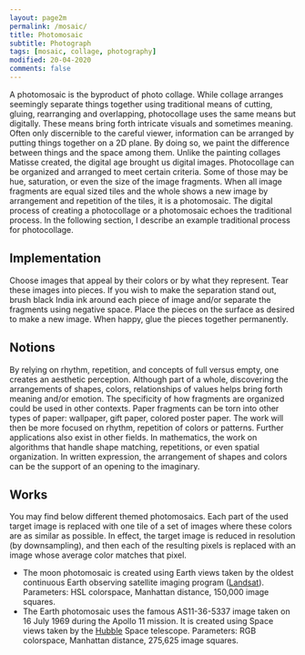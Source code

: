 ```yaml
---
layout: page2m
permalink: /mosaic/
title: Photomosaic
subtitle: Photograph
tags: [mosaic, collage, photography]
modified: 20-04-2020
comments: false
---
```


A photomosaic is the byproduct of photo collage.
While collage arranges seemingly separate things together using traditional means of cutting, gluing, rearranging and overlapping, photocollage uses the same means but digitally.
These means bring forth intricate visuals and sometimes meaning.
Often only discernible to the careful viewer, information can be arranged by putting things together on a 2D plane. By doing so, we paint the difference between things and the space among them.
Unlike the painting collages Matisse created, the digital age brought us digital images.
Photocollage can be organized and arranged to meet certain criteria. Some of those may be hue, saturation, or even the size of the image fragments. 
When all image fragments are equal sized tiles and the whole shows a new image by arrangement and repetition of the tiles, it is a photomosaic.
The digital process of creating a photocollage or a photomosaic echoes the traditional process. 
In the following section, I describe an example traditional process for photocollage.


## Implementation
Choose images that appeal by their colors or by what they represent. Tear these images into pieces. 
If you wish to make the separation stand out, brush black India ink around each piece of image and/or separate the fragments using negative space. Place the pieces on the surface as desired to make a new image. When happy, glue the pieces together permanently.


## Notions
By relying on rhythm, repetition, and concepts of full versus empty, one creates an aesthetic perception.
Although part of a whole, discovering the arrangements of shapes, colors, relationships of values helps bring forth meaning and/or emotion.
The specificity of how fragments are organized could be used in other contexts. 
Paper fragments can be torn into other types of paper: wallpaper, gift paper, colored poster paper. 
The work will then be more focused on rhythm, repetition of colors or patterns.
Further applications also exist in other fields. 
In mathematics, the work on algorithms that handle shape matching, repetitions, or even spatial organization. 
In written expression, the arrangement of shapes and colors can be the support of an opening to the imaginary. 

## Works
You may find below different themed photomosaics. 
Each part of the used target image is replaced with one tile of a set of images where these colors are as similar as possible. 
In effect, the target image is reduced in resolution (by downsampling), and then each of the resulting pixels is replaced with an image whose average color matches that pixel.

- The moon photomosaic is created using Earth views taken by the oldest continuous Earth observing satellite imaging program ([Landsat](https://en.wikipedia.org/wiki/Landsat_program)). Parameters: HSL colorspace, Manhattan distance, 150,000 image squares.
- The Earth photomosaic uses the famous AS11-36-5337 image taken on 16 July 1969 during the Apollo 11 mission. It is created using Space views taken by the [Hubble](https://www.nasa.gov/mission_pages/hubble/) Space telescope. Parameters: RGB colorspace, Manhattan distance, 275,625 image squares.
